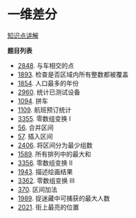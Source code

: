 # 一维差分

[知识点讲解](https://leetcode.cn/problems/car-pooling/solutions/2550264/suan-fa-xiao-ke-tang-chai-fen-shu-zu-fu-9d4ra/)

**题目列表**

- [2848](https://leetcode.cn/problems/points-that-intersect-with-cars/description/). 与车相交的点
- [1893](https://leetcode.cn/problems/check-if-all-the-integers-in-a-range-are-covered/description/). 检查是否区域内所有整数都被覆盖
- [1854](https://leetcode.cn/problems/maximum-population-year/description/). 人口最多的年份
- [2960](https://leetcode.cn/problems/count-tested-devices-after-test-operations/description/). 统计已测试设备
- [1094](https://leetcode.cn/problems/car-pooling/description/). 拼车
- [1109](https://leetcode.cn/problems/corporate-flight-bookings/description/). 航班预订统计
- [3355](https://leetcode.cn/problems/zero-array-transformation-i/description/). 零数组变换 I
- [56](https://leetcode.cn/problems/merge-intervals/description/). 合并区间
- [57](https://leetcode.cn/problems/insert-interval/description/). 插入区间
- [2406](https://leetcode.cn/problems/divide-intervals-into-minimum-number-of-groups/description/). 将区间分为最少组数
- [1589](https://leetcode.cn/problems/maximum-sum-obtained-of-any-permutation/description/). 所有排列中的最大和
- [3356](https://leetcode.cn/problems/zero-array-transformation-ii/description/). 零数组变换 II
- [1943](https://leetcode.cn/problems/describe-the-painting/description/). 描述绘画结果
- [3362](https://leetcode.cn/problems/zero-array-transformation-iii/description/). 零数组变换 III
- [370](https://leetcode.cn/problems/range-addition/description/). 区间加法
- [1989](https://leetcode.cn/problems/maximum-number-of-people-that-can-be-caught-in-tag/description/). 捉迷藏中可捕获的最大人数
- [2021](https://leetcode.cn/problems/brightest-position-on-street/description/). 街上最亮的位置
